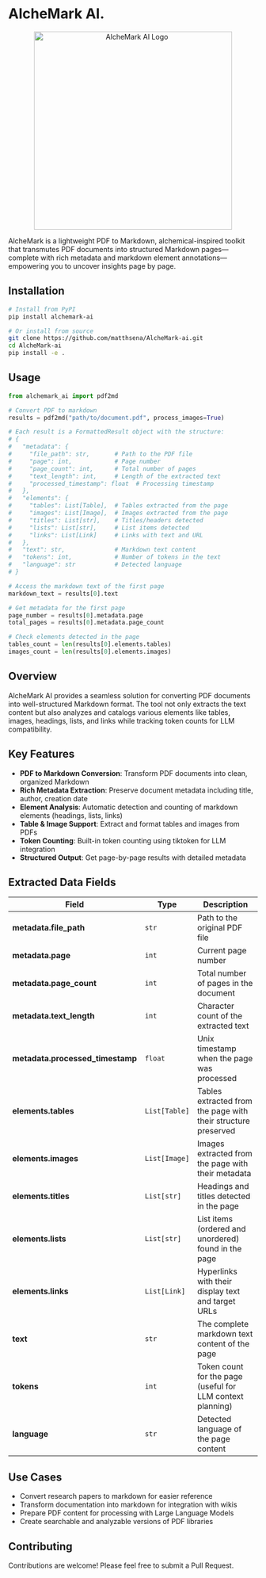 # AlcheMark AI. 

<p align="center">
  <img src="assets/icon.png" alt="AlcheMark AI Logo" width="400"/>
</p>

AlcheMark is a lightweight PDF to Markdown, alchemical-inspired toolkit that transmutes PDF documents into structured Markdown pages—complete with rich metadata and markdown element annotations—empowering you to uncover insights page by page.

## Installation

```bash
# Install from PyPI
pip install alchemark-ai

# Or install from source
git clone https://github.com/matthsena/AlcheMark-ai.git
cd AlcheMark-ai
pip install -e .
```

## Usage

```python
from alchemark_ai import pdf2md

# Convert PDF to markdown
results = pdf2md("path/to/document.pdf", process_images=True)

# Each result is a FormattedResult object with the structure:
# {
#   "metadata": {
#     "file_path": str,       # Path to the PDF file
#     "page": int,            # Page number
#     "page_count": int,      # Total number of pages
#     "text_length": int,     # Length of the extracted text
#     "processed_timestamp": float  # Processing timestamp
#   },
#   "elements": {
#     "tables": List[Table],  # Tables extracted from the page
#     "images": List[Image],  # Images extracted from the page
#     "titles": List[str],    # Titles/headers detected
#     "lists": List[str],     # List items detected
#     "links": List[Link]     # Links with text and URL
#   },
#   "text": str,              # Markdown text content
#   "tokens": int,            # Number of tokens in the text
#   "language": str           # Detected language
# }

# Access the markdown text of the first page
markdown_text = results[0].text

# Get metadata for the first page
page_number = results[0].metadata.page
total_pages = results[0].metadata.page_count

# Check elements detected in the page
tables_count = len(results[0].elements.tables)
images_count = len(results[0].elements.images)
```

## Overview

AlcheMark AI provides a seamless solution for converting PDF documents into well-structured Markdown format. The tool not only extracts the text content but also analyzes and catalogs various elements like tables, images, headings, lists, and links while tracking token counts for LLM compatibility.

## Key Features

- **PDF to Markdown Conversion**: Transform PDF documents into clean, organized Markdown
- **Rich Metadata Extraction**: Preserve document metadata including title, author, creation date
- **Element Analysis**: Automatic detection and counting of markdown elements (headings, lists, links)
- **Table & Image Support**: Extract and format tables and images from PDFs
- **Token Counting**: Built-in token counting using tiktoken for LLM integration
- **Structured Output**: Get page-by-page results with detailed metadata

## Extracted Data Fields

| Field | Type | Description |
|-------|------|-------------|
| **metadata.file_path** | `str` | Path to the original PDF file |
| **metadata.page** | `int` | Current page number |
| **metadata.page_count** | `int` | Total number of pages in the document |
| **metadata.text_length** | `int` | Character count of the extracted text |
| **metadata.processed_timestamp** | `float` | Unix timestamp when the page was processed |
| **elements.tables** | `List[Table]` | Tables extracted from the page with their structure preserved |
| **elements.images** | `List[Image]` | Images extracted from the page with their metadata |
| **elements.titles** | `List[str]` | Headings and titles detected in the page |
| **elements.lists** | `List[str]` | List items (ordered and unordered) found in the page |
| **elements.links** | `List[Link]` | Hyperlinks with their display text and target URLs |
| **text** | `str` | The complete markdown text content of the page |
| **tokens** | `int` | Token count for the page (useful for LLM context planning) |
| **language** | `str` | Detected language of the page content |

## Use Cases

- Convert research papers to markdown for easier reference
- Transform documentation into markdown for integration with wikis
- Prepare PDF content for processing with Large Language Models
- Create searchable and analyzable versions of PDF libraries

## Contributing

Contributions are welcome! Please feel free to submit a Pull Request.
